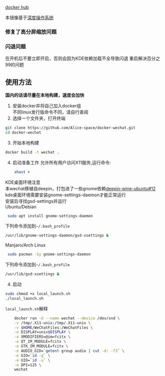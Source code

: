 [docker hub](https://hub.docker.com/r/alicespace/wechat/)

本镜像基于[深度操作系统](https://www.deepin.org/download/)
### 修复了高分屏缩放问题
###  闪退问题
在开机后不要立即开启，否则会因为KDE依赖加载不全导致闪退
重启解决百分之99的问题
## 使用方法
**国内的话请尽量在本地构建，速度会加快**
1. 安装docker并将自己加入docker组  
不同linux发行版命令不同，请自行查阅  
2. 选择一个文件夹，打开终端
```bash
git clone https://github.com/Alice-space/docker-wechat.git
cd docker-wechat
```
3. 开始本地构建
```bash
docker build -t wechat .
```
4. 启动准备工作
允许所有用户访问X11服务,运行命令:

```bash
    xhost +
```
KDE桌面环境注意  
本wechat移植自deepin，打包进了一些gnome依赖[deepin-wine-ubuntu#12](https://github.com/wszqkzqk/deepin-wine-ubuntu/issues/12)
kde桌面环境需要安装gnome-settings-daemon才能正常运行  
安装后寻找gsd-settings并运行  
Ubuntu/Debian
```bash
 sudo apt install gnome-settings-daemon
```
下列命令添加到`~/.bash_profile`
```bash
/usr/lib/gnome-settings-daemon/gsd-xsettings &
```
Manjaro/Arch Linux  
```bash
 sudo pacman -Sy gnome-settings-daemon
```
下列命令添加到`~/.bash_profile`
```bash
/usr/lib/gsd-xsettings &
```
4. 启动
```bash
sudo chmod +x local_launch.sh
./local_launch.sh
```
`local_launch.sh`解释
```bash
    docker run -d --name wechat --device /dev/snd \
    -v /tmp/.X11-unix:/tmp/.X11-unix \
    -v $HOME/WeChatFiles:/WeChatFiles \
    -e DISPLAY=unix$DISPLAY \
    -e XMODIFIERS=@im=fcitx \
    -e QT_IM_MODULE=fcitx \
    -e GTK_IM_MODULE=fcitx \
    -e AUDIO_GID=`getent group audio | cut -d: -f3` \
    -e GID=`id -g` \
    -e UID=`id -u` \
    -e DPI=125 \
    wechat
```
